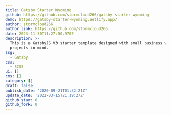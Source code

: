 ```yaml
---
title: Gatsby Starter Wyoming
github: https://github.com/stormcloud266/gatsby-starter-wyoming
demo: https://gatsby-starter-wyoming.netlify.app/
author: stormcloud266
author_link: https://github.com/stormcloud266
date: 2023-11-30T11:27:50.970Z
description: >-
  This is a GatsbyJS V3 starter template designed with small business website
  projects in mind.
ssg:
  - Gatsby
css:
  - SCSS
ui: []
cms: []
category: []
draft: false
publish_date: '2020-09-21T01:32:21Z'
update_date: '2022-03-15T21:19:27Z'
github_star: 0
github_fork: 0
---
```

